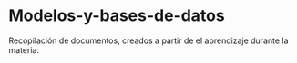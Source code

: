 # Modelos-y-bases-de-datos
Recopilación de documentos, creados a partir de  el aprendizaje durante la materia.
